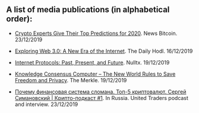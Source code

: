 ## A list of media publications (in alphabetical order):

- [Crypto Experts Give Their Top Predictions for 2020](https://news.bitcoin.com/crypto-experts-give-their-top-predictions-for-2020/). News Bitcoin. 23/12/2019

- [Exploring Web 3.0: A New Era of the Internet](https://dailyhodl.com/2019/12/16/exploring-web-3-0-a-new-era-of-the-internet/). The Daily Hodl. 16/12/2019 

- [Internet Protocols: Past, Present, and Future](https://nulltx.com/internet-protocols-past-present-and-future/). Nulltx. 19/12/2019

- [Knowledge Consensus Computer – The New World Rules to Save Freedom and Privacy](https://themerkle.com/knowledge-consensus-computer-the-new-world-rules-to-save-freedom-and-privacy/). The Merkle. 19/12/2019

- [Почему финансовая система сломана. Топ-5 криптовалют. Сергей Симановский | Крипто-подкаст #1](https://www.youtube.com/watch?v=6UhDXtkoQjY&feature=youtu.be). In Russia. United Traders podcast and interview. 23/12/2019
